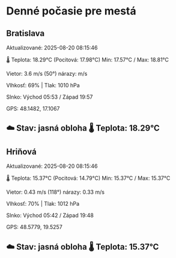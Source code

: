 ﻿# Denné počasie pre mestá

## Bratislava
Aktualizované: 2025-08-20 08:15:46

🌡️ Teplota: 18.29°C 
(Pocitová: 17.98°C)
Min: 17.57°C / Max: 18.81°C

Vietor: 3.6 m/s    (50°) 
nárazy:  m/s

Vlhkosť: 69% | Tlak: 1010 hPa

Slnko: Východ 05:53 / Západ 19:57

GPS: 48.1482, 17.1067

☁️ Stav: jasná obloha        🌡️ Teplota: 18.29°C
---

## Hriňová
Aktualizované: 2025-08-20 08:15:46

🌡️ Teplota: 15.37°C 
(Pocitová: 14.79°C)
Min: 15.37°C / Max: 15.37°C

Vietor: 0.43 m/s (118°)
nárazy: 0.33 m/s

Vlhkosť: 70% | Tlak: 1012 hPa

Slnko: Východ 05:42 / Západ 19:48

GPS: 48.5779, 19.5257

☁️ Stav: jasná obloha        🌡️ Teplota: 15.37°C
---
